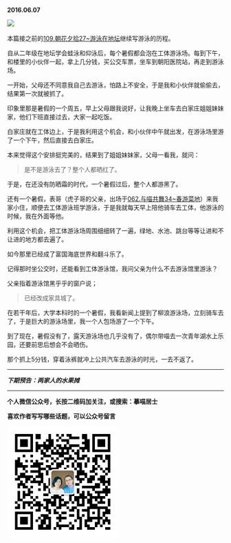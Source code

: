 **2016.06.07**

![](http://upload-images.jianshu.io/upload_images/51001-7e36aeb03fbe2c79.jpg?imageMogr2/auto-orient/strip%7CimageView2/2/w/1240)

本篇接之前的[109.朝花夕拾27~游泳在地坛](http://mp.weixin.qq.com/s?__biz=MzA4NzEzMjMzNw==&mid=503628560&idx=1&sn=04a788541e840431498d52f916cd8022#rd)继续写游泳的历程。

自从二年级在地坛学会蛙泳和仰泳后，每个暑假都会泡在工体游泳场。每到下午，和楼里的小伙伴一起，拿上几分钱，买公交车票，坐车到朝阳医院站，再走到游泳场。

一开始，父母还不同意我自己去游泳，怕路上不安全，于是我和小伙伴就偷偷去，结果第一次就被抓了。

印象里那是暑假的一个周五，早上父母跟我说好，让我晚上坐车去白家庄姐姐妹妹家，他们下班直接过去，大家一起吃饭。

白家庄就在工体边上，于是我利用这个机会，和小伙伴中午就出发，在游泳场里游了一个下午，然后直接去白家庄。

本来觉得这个安排挺完美的，结果到了姐姐妹妹家，父母一看我，就问：

>是不是游泳去了？整个人都晒红了。

于是，在还没有防晒霜的时代，一个暑假过后，整个人都游黑了。

还有一个暑假，表哥（虎子哥的父亲，出场于[062.与喵共舞34~春游菜地](http://mp.weixin.qq.com/s?__biz=MzA4NzEzMjMzNw==&mid=403438087&idx=1&sn=a7872a38bbf162e5a11126479b52a9fc#rd)）来我家小住，顺便去工体游泳班学游泳，于是我就每天早上陪他骑车去工体，他游泳的时候，我在外面等他。

利用这个机会，把工体游泳场周围细细转了一遍，绿地、水池、跳台等等让进和不让进的地方都去遍了。

如今那里已经成了富国海底世界和翻斗乐了。

记得那时坐公交时，还能看到工体游泳馆，我问父亲为什么不去游泳馆里游泳？

父亲指着游泳馆黑乎乎的窗户说；

>已经改成家具城了。

在若干年后，大学本科时的一个暑假，我看新闻上提到了柳浪游泳场，立刻骑车去了，于是巨大的游泳场里，我一个人包场游了一个下午。

到了现在，暑假没有了，露天游泳场也几乎没有了，偶尔带喵去一次青年湖水上乐园，还要前思后想会不会晒伤。

那个抓上5分钱，穿着泳裤就冲上公共汽车去游泳的时光，一去不返了。



***

***下期预告：两家人的水果摊***

***


**个人微信公众号，长按二维码加关注，或搜索：摹喵居士**

**喜欢作者写写哪些话题，可以公众号留言**

![](https://github.com/jiluofu/jiluofu.github.com/raw/master/momiaojushi/static/qrcode.jpg)